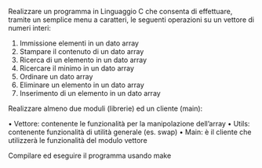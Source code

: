 Realizzare un programma in Linguaggio C che consenta di effettuare, tramite un semplice menu a caratteri, le seguenti operazioni su un vettore di numeri interi:

1. Immissione elementi in un dato array
2. Stampare il contenuto di un dato array
3. Ricerca di un elemento in un dato array
4. Ricercare il minimo in un dato array
5. Ordinare un dato array
6. Eliminare un elemento in un dato array
7. Inserimento di un elemento in un dato array

Realizzare almeno due moduli (librerie) ed un cliente (main):

• Vettore: contenente le funzionalità per la manipolazione dell’array
• Utils: contenente funzionalità di utilità generale (es. swap)
• Main: è il cliente che utilizzerà le funzionalità del modulo vettore

Compilare ed eseguire il programma usando make
